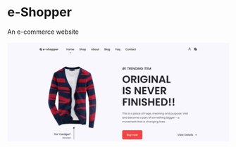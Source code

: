 # e-Shopper
An e-commerce website
<br/><br/>
<img src="https://github.com/jeremiah-abiola/e-Shopper/blob/main/assets/img/eShopper.png" alt=" A Thumbnail"/>

